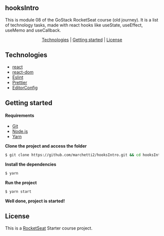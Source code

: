 <h2>hooksIntro</h2>

This is module 08 of the GoStack RocketSeat course (old journey). It is a list of technology tasks, made with react hooks like useState, useEffect, useMemo and useCallback.

<p align="center">
 <a href="#technologies">Technologies</a> | <a href="#started">Getting started</a> | <a href="#license">License</a>
</p>

<h2 id="technologies">Technologies</h2>

- [react](https://reactjs.org)
- [react-dom](https://www.npmjs.com/package/react-dom)
- [Eslint](https://eslint.org/)
- [Prettier](https://prettier.io/)
- [EditorConfig](https://editorconfig.org/)

<h2 id="started">Getting started</h2>

<h4>Requirements</h4>

- [Git](https://classic.yarnpkg.com/) 
- [Node.js](https://classic.yarnpkg.com/) 
- [Yarn](https://classic.yarnpkg.com/)

**Clone the project and access the folder**
```bash
$ git clone https://github.com/marchetti2/hooksIntro.git && cd hooksIntro
```

**Install the dependencies**
```bash
$ yarn
```
**Run the project**
```bash
$ yarn start
```
**Well done, project is started!**

##  License

This is a [RocketSeat](https://rocketseat.com.br) Starter course project.

